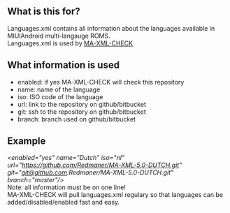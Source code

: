 What is this for?
-------------------------------------------------------------------------------------
Languages.xml contains all information about the languages available in MIUIAndroid multi-langauge ROMS.<br>
Languages.xml is used by <a href="https://github.com/Redmaner/MA-XML-CHECK" target="_blank">MA-XML-CHECK</a><br>

What information is used
-------------------------------------------------------------------------------------
- enabled: if yes MA-XML-CHECK will check this repository
- name: name of the language
- iso: ISO code of the language
- url: link to the repository on github/bitbucket
- git: ssh to the repository on github/bitbucket
- branch: branch used on github/bitbucket

Example
-------------------------------------------------------------------------------------
<i><enabled="yes" name="Dutch" iso="nl" url="https://github.com/Redmaner/MA-XML-5.0-DUTCH.git" git="git@github.com:Redmaner/MA-XML-5.0-DUTCH.git" branch="master"/></i><br>
Note: all information must be on one line!<br>
MA-XML-CHECK will pull languages.xml regulary so that languages can be added/disabled/enabled fast and easy.<br>
